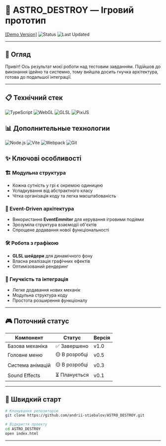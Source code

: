 # 🚀 ASTRO_DESTROY — Ігровий прототип

[[Demo Version]](https://andrii-stiebalov.github.io/ASTRO_DESTROY/)
![Status](https://img.shields.io/badge/СТАН-В_РОЗРОБЦІ-orange?style=for-the-badge)
![Last Updated](https://img.shields.io/badge/ОНОВЛЕНО-21.09.2025-blue?style=for-the-badge)

---

## 📖 Огляд

Привіт! Ось результат моєї роботи над тестовим завданням. Підійшов до виконання ідейно та системно, тому вийшла досить гнучка архітектура, готова до подальшої інтеграції.

---
## 📋 Технічний стек

![TypeScript](https://img.shields.io/badge/TypeScript-3178C6?logo=typescript&logoColor=white)
![WebGL](https://img.shields.io/badge/WebGL-990000?logo=webgl&logoColor=white)
![GLSL](https://img.shields.io/badge/GLSL-5686A5?logo=glsl&logoColor=white)
![PixiJS](https://img.shields.io/badge/PixiJS-2299DD?logo=pixi.js&logoColor=white)

## 📊 Дополнительные технологии

![Node.js](https://img.shields.io/badge/Node.js-339933?logo=nodedotjs&logoColor=white)
![Vite](https://img.shields.io/badge/Vite-646CFF?logo=vite&logoColor=white)
![Webpack](https://img.shields.io/badge/Webpack-8DD6F9?logo=webpack&logoColor=black)
![Git](https://img.shields.io/badge/Git-F05032?logo=git&logoColor=white)
## ✨ Ключові особливості

### 🏗️ Модульна структура
- Кожна сутність у грі є окремою одиницею
- Успадкування від абстрактного класу
- Чітка організація коду та легка масштабованість

### 🎯 Event-Driven архітектура
- Використання **EventEmmiter** для керування ігровими подіями
- Зрозуміла структура взаємодії об'єктів
- Спрощене додавання нової функціональності

### 🛠️ Робота з графікою
- **GLSL шейдери** для динамічного фону
- Власна реалізація графічних ефектів
- Оптимізований рендеринг

### 🔧 Гнучкість та інтеграція
- Легке додавання нових механік
- Модульна структура коду
- Простота розширення функціоналу

---

## 🎮 Поточний статус

| Компонент | Статус | Версія |
|-----------|--------|--------|
| Базова механіка | ✅ Завершено | v1.0 |
| Головне меню | 🟡 В розробці | v0.5 |
| Система анімацій | 🟡 В розробці | v0.3 |
| Sound Effects | ⏳ Планується | v0.1 |

---

## 🚀 Швидкий старт

```bash
# Клонування репозиторію
git clone https://github.com/andrii-stiebalov/ASTRO_DESTROY.git

# Відкриття проекту
cd ASTRO_DESTROY
open index.html
```

---








